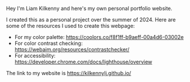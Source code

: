 Hey I'm Liam Kilkenny and here's my own personal portfolio website.

I created this as a personal project over the summer of 2024.
Here are some of the resources I used to create this webpage:
 - For my color palette: https://coolors.co/f8f1ff-b9aeff-00a4d6-03002e
 - For color contrast checking: https://webaim.org/resources/contrastchecker/
 - For accessibility: https://developer.chrome.com/docs/lighthouse/overview

The link to my website is https://kilkennylj.github.io/